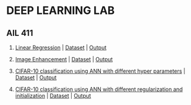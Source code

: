 # DEEP LEARNING LAB
## AIL 411

1. [Linear Regression](https://github.com/don-sabu/deep-learning-basics/blob/main/programs/linear_regression.py) | [Dataset](https://github.com/don-sabu/deep-learning-basics/blob/main/dataset/height-weight.csv) | [Output](https://github.com/don-sabu/deep-learning-basics/blob/main/output/Linear_regression_output.png)

2. [Image Enhancement](https://github.com/don-sabu/deep-learning-basics/blob/main/programs/Image_Enhancement.py) | [Dataset](https://github.com/don-sabu/deep-learning-basics/blob/main/dataset/komodo_dragon.jpg) | [Output](https://github.com/don-sabu/deep-learning-basics/blob/main/output/Image_Engancement_output.png)

3. [CIFAR-10 classification using ANN with different hyper parameters](https://github.com/don-sabu/deep-learning-basics/blob/main/programs/CIFAR10_using_ANN.py) | [Dataset](https://placehold.jp/30/dd6699/ffffff/300x150.png?text=Inbuilt+Dataset) | [Output](https://github.com/don-sabu/deep-learning-basics/blob/main/output/Experiment_03.pdf)

4. [CIFAR-10 classification using ANN with different regularization and initialization](https://github.com/don-sabu/deep-learning-basics/blob/main/programs/CIFAR_10_Classification_with_ANN_Configurations.py) | [Dataset](https://placehold.jp/30/dd6699/ffffff/300x150.png?text=Inbuilt+Dataset) | [Output](https://github.com/don-sabu/deep-learning-basics/blob/main/output/Experiment_04.txt)
